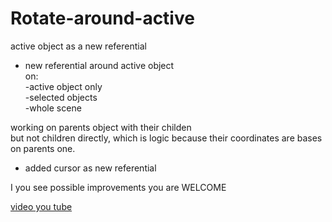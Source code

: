 # Rotate-around-active
active object as a new referential   


* new referential around active object   
  on:   
    -active object only   
    -selected objects  
    -whole scene  
  
working on parents object with their childen   
but not children directly, which is logic because their coordinates are bases on parents one. 

* added cursor as new referential 


I you see possible improvements you are WELCOME

[video you tube](https://youtu.be/09F-h2YWM4w)
